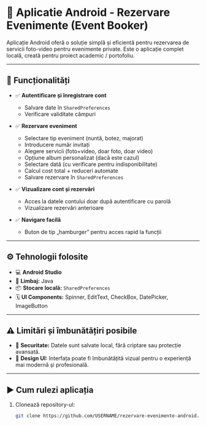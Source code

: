 # 📅 Aplicatie Android - Rezervare Evenimente (Event Booker)

Aplicație Android oferă o soluție simplă și eficientă pentru rezervarea de servicii foto-video pentru evenimente private. Este o aplicație complet locală, creată pentru proiect academic / portofoliu.

---

## 🚀 Funcționalități

- ✅ **Autentificare și înregistrare cont**
  - Salvare date în `SharedPreferences`
  - Verificare validitate câmpuri

- ✅ **Rezervare eveniment**
  - Selectare tip eveniment (nuntă, botez, majorat)
  - Introducere număr invitați
  - Alegere servicii (foto+video, doar foto, doar video)
  - Opțiune album personalizat (dacă este cazul)
  - Selectare dată (cu verificare pentru indisponibilitate)
  - Calcul cost total + reduceri automate
  - Salvare rezervare în `SharedPreferences`

- ✅ **Vizualizare cont și rezervări**
  - Acces la datele contului doar după autentificare cu parolă
  - Vizualizare rezervări anterioare

- ✅ **Navigare facilă**
  - Buton de tip „hamburger” pentru acces rapid la funcții

---

## ⚙️ Tehnologii folosite

- 💻 **Android Studio**
- 📱 **Limbaj:** Java
- 📦 **Stocare locală:** `SharedPreferences`
- 🗓️ **UI Components:** Spinner, EditText, CheckBox, DatePicker, ImageButton

---

## ⚠️ Limitări și îmbunătățiri posibile

- 🔐 **Securitate:** Datele sunt salvate local, fără criptare sau protecție avansată.
- 🎨 **Design UI:** Interfața poate fi îmbunătățită vizual pentru o experiență mai modernă și profesională.

---

## ▶️ Cum rulezi aplicația

1. Clonează repository-ul:
   ```bash
   git clone https://github.com/USERNAME/rezervare-evenimente-android.git
